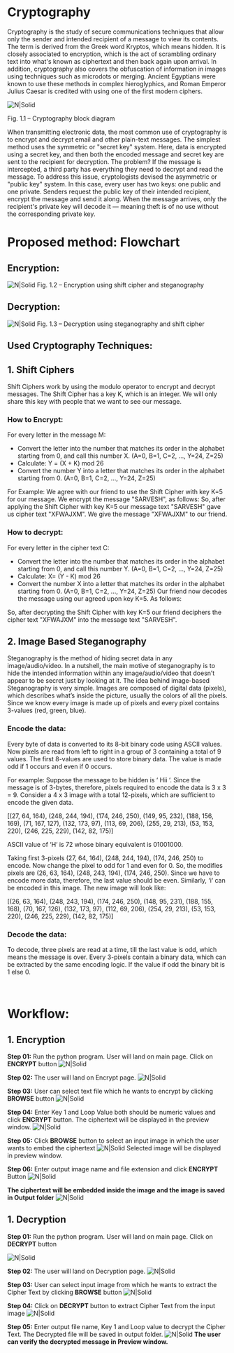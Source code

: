 # Cryptography
Cryptography is the study of secure communications techniques that allow only the sender and intended recipient of a message to view its contents. The term is derived from the Greek word Kryptos, which means hidden. It is closely associated to encryption, which is the act of scrambling ordinary text into what's known as ciphertext and then back again upon arrival. In addition, cryptography also covers the obfuscation of information in images using techniques such as microdots or merging. Ancient Egyptians were known to use these methods in complex hieroglyphics, and Roman Emperor Julius Caesar is credited with using one of the first modern ciphers.

![N|Solid](https://github.com/dojoSarvesh/Cryptography-application-py/blob/main/media/Block-diagram-for-encryption-and-decryption.png)
 
Fig. 1.1 – Cryptography block diagram

When transmitting electronic data, the most common use of cryptography is to encrypt and decrypt email and other plain-text messages. The simplest method uses the symmetric or "secret key" system. Here, data is encrypted using a secret key, and then both the encoded message and secret key are sent to the recipient for decryption. The problem? If the message is intercepted, a third party has everything they need to decrypt and read the message. To address this issue, cryptologists devised the asymmetric or "public key" system. In this case, every user has two keys: one public and one private. Senders request the public key of their intended recipient, encrypt the message and send it along. When the message arrives, only the recipient's private key will decode it — meaning theft is of no use without the corresponding private key.
# Proposed method: Flowchart
## Encryption:
![N|Solid](https://github.com/dojoSarvesh/Cryptography-application-py/blob/main/media/Encryption1.png)
Fig. 1.2 – Encryption using shift cipher and steganography
## Decryption:
![N|Solid](https://github.com/dojoSarvesh/Cryptography-application-py/blob/main/media/Decription1.png)
Fig. 1.3 – Decryption using steganography and shift cipher 
## Used Cryptography Techniques:
## 1.	Shift Ciphers
Shift Ciphers work by using the modulo operator to encrypt and decrypt messages. The Shift Cipher has a key K, which is an integer. We will only share this key with people that we want to see our message.

### How to Encrypt:
For every letter in the message M:

- Convert the letter into the number that matches its order in the alphabet starting from 0, and call this number X.
(A=0, B=1, C=2, ..., Y=24, Z=25)
- Calculate: Y = (X + K) mod 26
- Convert the number Y into a letter that matches its order in the alphabet starting from 0.
(A=0, B=1, C=2, ..., Y=24, Z=25)

For Example: We agree with our friend to use the Shift Cipher with key K=5 for our message. 
We encrypt the message "SARVESH", as follows:
So, after applying the Shift Cipher with key K=5 our message text "SARVESH" gave us cipher text "XFWAJXM".
We give the message "XFWAJXM" to our friend.

### How to decrypt:
For every letter in the cipher text C:

- Convert the letter into the number that matches its order in the alphabet starting from 0, and call this number Y.
(A=0, B=1, C=2, ..., Y=24, Z=25)
- Calculate: X= (Y - K) mod 26
- Convert the number X into a letter that matches its order in the alphabet starting from 0.
(A=0, B=1, C=2, ..., Y=24, Z=25)
Our friend now decodes the message using our agreed upon key K=5. As follows:

So, after decrypting the Shift Cipher with key K=5 our friend deciphers the cipher text "XFWAJXM" into the message text "SARVESH".
## 2.	Image Based Steganography
Steganography is the method of hiding secret data in any image/audio/video. In a nutshell, the main motive of steganography is to hide the intended information within any image/audio/video that doesn’t appear to be secret just by looking at it.
The idea behind image-based Steganography is very simple. Images are composed of digital data (pixels), which describes what’s inside the picture, usually the colors of all the pixels. Since we know every image is made up of pixels and every pixel contains 3-values (red, green, blue).

### Encode the data:
Every byte of data is converted to its 8-bit binary code using ASCII values. Now pixels are read from left to right in a group of 3 containing a total of 9 values. The first 8-values are used to store binary data. The value is made odd if 1 occurs and even if 0 occurs. 

For example: 
Suppose the message to be hidden is ‘ Hii ‘. Since the message is of 3-bytes, therefore, pixels required to encode the data is 3 x 3 = 9. Consider a 4 x 3 image with a total 12-pixels, which are sufficient to encode the given data.

[(27, 64, 164), (248, 244, 194), (174, 246, 250), (149, 95, 232),
(188, 156, 169), (71, 167, 127), (132, 173, 97), (113, 69, 206),
(255, 29, 213), (53, 153, 220), (246, 225, 229), (142, 82, 175)]

ASCII value of ‘H‘ is 72 whose binary equivalent is 01001000.

Taking first 3-pixels (27, 64, 164), (248, 244, 194), (174, 246, 250) to encode. Now change the pixel to odd for 1 and even for 0. So, the modifies pixels are (26, 63, 164), (248, 243, 194), (174, 246, 250). Since we have to encode more data, therefore, the last value should be even. Similarly, ‘i‘ can be encoded in this image.
The new image will look like:
 
[(26, 63, 164), (248, 243, 194), (174, 246, 250), (148, 95, 231),
(188, 155, 168), (70, 167, 126), (132, 173, 97), (112, 69, 206),
(254, 29, 213), (53, 153, 220), (246, 225, 229), (142, 82, 175)]

### Decode the data:
To decode, three pixels are read at a time, till the last value is odd, which means the message is over. Every 3-pixels contain a binary data, which can be extracted by the same encoding logic. If the value if odd the binary bit is 1 else 0. 

 
# Workflow:
## 1.	Encryption
**Step 01:** Run the python program. User will land on main page. Click on **ENCRYPT** button
![N|Solid](https://github.com/dojoSarvesh/Cryptography-application-py/blob/main/media/output%20main%20screen%202.PNG)

**Step 02:** The user will land on Encrypt page. 
 ![N|Solid](https://github.com/dojoSarvesh/Cryptography-application-py/blob/main/media/Encryption%201.PNG)

**Step 03:** User can select text file which he wants to encrypt by clicking **BROWSE** button
  ![N|Solid](https://github.com/dojoSarvesh/Cryptography-application-py/blob/main/media/Encryption%202.PNG)
	
**Step 04:** Enter Key 1 and Loop Value both should be numeric values and click **ENCRYPT** button. The ciphertext will be displayed in the preview window.
 ![N|Solid](https://github.com/dojoSarvesh/Cryptography-application-py/blob/main/media/Encryption%203.PNG)

**Step 05:** Click **BROWSE** button to select an input image in which the user wants to embed the ciphertext 
![N|Solid](https://github.com/dojoSarvesh/Cryptography-application-py/blob/main/media/Encryption%204.PNG)
Selected image will be displayed in preview window. 
	
**Step 06:** Enter output image name and file extension and click **ENCRYPT** Button
![N|Solid](https://github.com/dojoSarvesh/Cryptography-application-py/blob/main/media/Encryption%205.PNG)
 
**The ciphertext will be embedded inside the image and the image is saved in Output folder**
 ![N|Solid](https://github.com/dojoSarvesh/Cryptography-application-py/blob/main/Main/Output/out2.png)



## 1.	Decryption
**Step 01:** Run the python program. User will land on main page. Click on **DECRYPT** button
       
![N|Solid](https://github.com/dojoSarvesh/Cryptography-application-py/blob/main/media/output%20main%20screen%202.PNG)
	
**Step 02:** The user will land on Decryption page.
 ![N|Solid](https://github.com/dojoSarvesh/Cryptography-application-py/blob/main/media/Decription%201.png)

**Step 03:** User can select input image from which he wants to extract the Cipher Text by clicking **BROWSE** button
 ![N|Solid](https://github.com/dojoSarvesh/Cryptography-application-py/blob/main/media/Decription%202.png)
	
**Step 04:** Click on **DECRYPT** button to extract Cipher Text from the input image 
 ![N|Solid](https://github.com/dojoSarvesh/Cryptography-application-py/blob/main/media/Decription%203.png)

**Step 05:** Enter output file name, Key 1 and Loop value to decrypt the Cipher Text. The Decrypted file will be saved in output folder.
 ![N|Solid](https://github.com/dojoSarvesh/Cryptography-application-py/blob/main/media/Decription%204.png)
**The user can verify the decrypted message in Preview window.**
